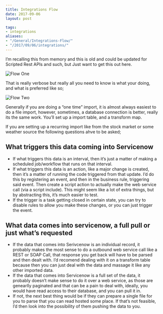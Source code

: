 ```yaml
---
title: Integrations Flow
date: 2017-09-06
layout: post

tags:
- integrations
aliases:
- "/General/Integrations-Flow/"
- "/2017/09/06/integrations/"
---
```

I’m recalling this from memory and this is old and could be updated for Scripted Rest APIs and such, but Just want to get this out here.

<!--more-->

![Flow One](/uploads/integrations-1.png)

That is really verbose but really all you need to know is what your doing, and what is preferred like so;

![Flow Two](/uploads/integrations-2.png)

Generally if you are doing a “one time” import, it is almost always easiest to do a file import, however, sometimes, a database connection is better, really its the same work. You’ll set up a import table, and a transform map.

If you are setting up a recurring import like from the stock market or some weather source the following questions ahve to be asked;

## What triggers this data coming into Servicenow

- If what triggers this data is an interval, then it’s just a matter of making a scheduled job/workflow that runs on that interval.
- If what triggers this data is an action, like a major change is created, then it’s a matter of running the code triggered from that update. I’d do this by registering an event, and then in the business rule, triggering said event. Then create a script action to actually make the web service call (via a script include). This might seem like a lot of extra things, but by abstracting this, it’s much easier to test.
- If the trigger is a task getting closed in certain state, you can try to disable rules to allow you make these changes, or you can just trigger the event.

## What data comes into servicenow, a full pull or just what’s requested

- If the data that comes into Serivcenow is an individual record, it probably makes the most sense to do a outbound web service call like a REST or SOAP Call, that response you get back will have to be parsed and then dealt with. I’d recomend dealing with it on a transform table because then you can just deal with the data and massage it like any other imported data.
- If the data that comes into Servicenow is a full set of the data, it probably doesn’t make sense to do it over a web service, as those are genearlly paginated and that can be a pain to deal with, ideally, you would have read access to their database, and you can pull it in.
- If not, the next best thing would be if they can prepare a single file for you to parse that you can read hosted some place. If that’s not feasible, I’d then look into the possibility of them pushing the data to you.